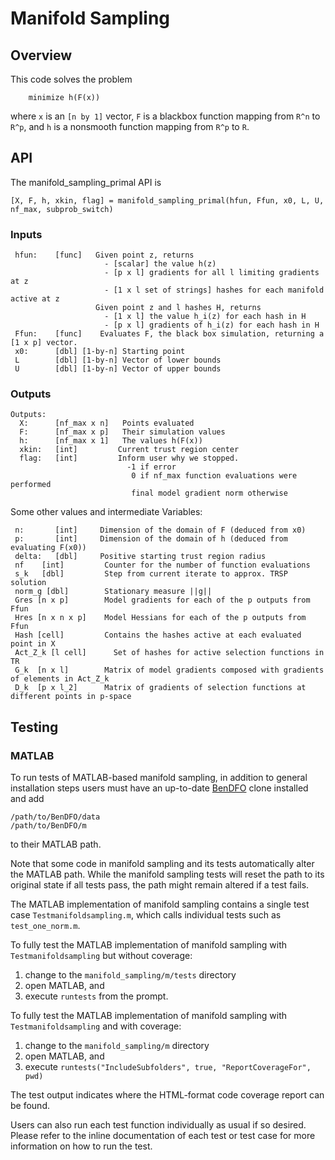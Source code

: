 # Manifold Sampling

## Overview
This code solves the problem
````
    minimize h(F(x))
````
where `x` is an `[n by 1]` vector, `F` is a blackbox function mapping from `R^n` to
`R^p`, and `h` is a nonsmooth function mapping from `R^p` to `R`.

## API
The manifold_sampling_primal API is
````
[X, F, h, xkin, flag] = manifold_sampling_primal(hfun, Ffun, x0, L, U, nf_max, subprob_switch)
````

### Inputs
````
 hfun:    [func]   Given point z, returns
                     - [scalar] the value h(z)
                     - [p x l] gradients for all l limiting gradients at z
                     - [1 x l set of strings] hashes for each manifold active at z
                   Given point z and l hashes H, returns
                     - [1 x l] the value h_i(z) for each hash in H
                     - [p x l] gradients of h_i(z) for each hash in H
 Ffun:    [func]    Evaluates F, the black box simulation, returning a [1 x p] vector.
 x0:      [dbl] [1-by-n] Starting point
 L        [dbl] [1-by-n] Vector of lower bounds
 U        [dbl] [1-by-n] Vector of upper bounds
````

### Outputs
````
Outputs:
  X:      [nf_max x n]   Points evaluated
  F:      [nf_max x p]   Their simulation values
  h:      [nf_max x 1]   The values h(F(x))
  xkin:   [int]         Current trust region center
  flag:   [int]         Inform user why we stopped.
                          -1 if error
                           0 if nf_max function evaluations were performed
                           final model gradient norm otherwise
````

Some other values and intermediate Variables:
````
 n:       [int]     Dimension of the domain of F (deduced from x0)
 p:       [int]     Dimension of the domain of h (deduced from evaluating F(x0))
 delta:   [dbl]     Positive starting trust region radius
 nf    [int]         Counter for the number of function evaluations
 s_k   [dbl]         Step from current iterate to approx. TRSP solution
 norm_g [dbl]        Stationary measure ||g||
 Gres [n x p]        Model gradients for each of the p outputs from Ffun
 Hres [n x n x p]    Model Hessians for each of the p outputs from Ffun
 Hash [cell]         Contains the hashes active at each evaluated point in X
 Act_Z_k [l cell]      Set of hashes for active selection functions in TR
 G_k  [n x l]        Matrix of model gradients composed with gradients of elements in Act_Z_k
 D_k  [p x l_2]      Matrix of gradients of selection functions at different points in p-space
````

## Testing

### MATLAB
To run tests of MATLAB-based manifold sampling, in addition to general
installation steps users must have an up-to-date
[BenDFO](https://github.com/POptUS/BenDFO) clone installed and add

    /path/to/BenDFO/data
    /path/to/BenDFO/m

to their MATLAB path.

Note that some code in manifold sampling and its tests automatically alter the
MATLAB path.  While the manifold sampling tests will reset the path to its
original state if all tests pass, the path might remain altered if a test
fails.

The MATLAB implementation of manifold sampling contains a single test case
`Testmanifoldsampling.m`, which calls individual tests such as
`test_one_norm.m`.

To fully test the MATLAB implementation of manifold sampling with
`Testmanifoldsampling` but without coverage:

   1. change to the `manifold_sampling/m/tests` directory
   2. open MATLAB, and
   3. execute `runtests` from the prompt.

To fully test the MATLAB implementation of manifold sampling with
`Testmanifoldsampling` and with coverage:

   1. change to the `manifold_sampling/m` directory
   2. open MATLAB, and
   3. execute `runtests("IncludeSubfolders", true, "ReportCoverageFor", pwd)`

The test output indicates where the HTML-format code coverage report can be found.

Users can also run each test function individually as usual if so desired.
Please refer to the inline documentation of each test or test case for more
information on how to run the test.
